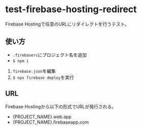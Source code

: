 # test-firebase-hosting-redirect

Firebase Hostingで任意のURLにリダイレクトを行うテスト。

## 使い方

- `.firebaserc`にプロジェクト名を追加
- `$ npm i`

1. `firebase.json`を編集
2. `$ npx firebase deploy`を実行

## URL

Firebase Hostingから以下の形式でURLが発行される。

- {PROJECT_NAME}.web.app
- {PROJECT_NAME}.firebaseapp.com
